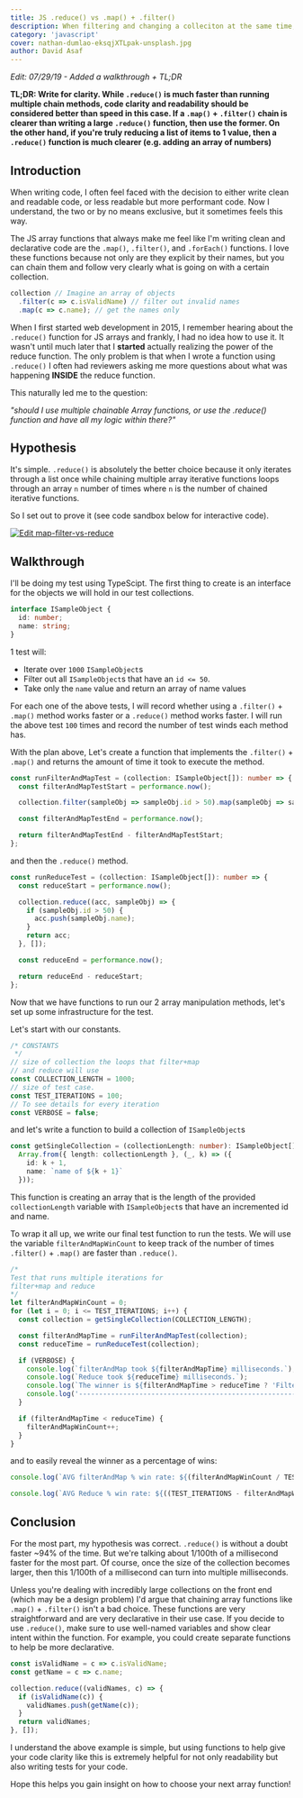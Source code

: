 ```yaml
---
title: JS .reduce() vs .map() + .filter()
description: When filtering and changing a colleciton at the same time, is chaining filter() + map() faster than using reduce()? This post goes into detail on how reduce is the efficient choice.
category: 'javascript'
cover: nathan-dumlao-eksqjXTLpak-unsplash.jpg
author: David Asaf
---
```


_Edit: 07/29/19 - Added a walkthrough + TL;DR_

**TL;DR: Write for clarity. While `.reduce()` is much faster than running multiple chain methods, code clarity and readability should be considered better than speed in this case. If a `.map()` + `.filter()` chain is clearer than writing a large `.reduce()` function, then use the former. On the other hand, if you're truly reducing a list of items to 1 value, then a `.reduce()` function is much clearer (e.g. adding an array of numbers)**

## Introduction

When writing code, I often feel faced with the decision to either write clean and readable code, or less readable but more performant code. Now I understand, the two or by no means exclusive, but it sometimes feels this way.

The JS array functions that always make me feel like I'm writing clean and declarative code are the `.map()`, `.filter()`, and `.forEach()` functions. I love these functions because not only are they explicit by their names, but you can chain them and follow very clearly what is going on with a certain collection.

```javascript
collection // Imagine an array of objects
  .filter(c => c.isValidName) // filter out invalid names
  .map(c => c.name); // get the names only
```

When I first started web development in 2015, I remember hearing about the `.reduce()` function for JS arrays and frankly, I had no idea how to use it. It wasn't until much later that I **started** actually realizing the power of the reduce function. The only problem is that when I wrote a function using `.reduce()` I often had reviewers asking me more questions about what was happening <strong>INSIDE</strong> the reduce function.

This naturally led me to the question:

_"should I use multiple chainable Array functions, or use the .reduce() function and have all my logic within there?"_

## Hypothesis

It's simple. `.reduce()` is absolutely the better choice because it only iterates through a list once while chaining multiple array iterative functions loops through an array `n` number of times where `n` is the number of chained iterative functions.

So I set out to prove it (see code sandbox below for interactive code).

[![Edit map-filter-vs-reduce](https://codesandbox.io/static/img/play-codesandbox.svg)](https://codesandbox.io/s/map-filter-vs-reduce-fm3x9?fontsize=14)

## Walkthrough

I'll be doing my test using TypeScipt. The first thing to create is an interface for the objects we will hold in our test collections.

```typescript
interface ISampleObject {
  id: number;
  name: string;
}
```

1 test will:

- Iterate over `1000` `ISampleObject`s
- Filter out all `ISampleObject`s that have an `id <= 50`.
- Take only the `name` value and return an array of name values

For each one of the above tests, I will record whether using a `.filter()` + `.map()` method works faster or a `.reduce()` method works faster. I will run the above test `100` times and record the number of test winds each method has.

With the plan above, Let's create a function that implements the `.filter()` + `.map()` and returns the amount of time it took to execute the method.

```typescript
const runFilterAndMapTest = (collection: ISampleObject[]): number => {
  const filterAndMapTestStart = performance.now();

  collection.filter(sampleObj => sampleObj.id > 50).map(sampleObj => sampleObj.name);

  const filterAndMapTestEnd = performance.now();

  return filterAndMapTestEnd - filterAndMapTestStart;
};
```

and then the `.reduce()` method.

```typescript
const runReduceTest = (collection: ISampleObject[]): number => {
  const reduceStart = performance.now();

  collection.reduce((acc, sampleObj) => {
    if (sampleObj.id > 50) {
      acc.push(sampleObj.name);
    }
    return acc;
  }, []);

  const reduceEnd = performance.now();

  return reduceEnd - reduceStart;
};
```

Now that we have functions to run our 2 array manipulation methods, let's set up some infrastructure for the test.

Let's start with our constants.

```typescript
/* CONSTANTS
 */
// size of collection the loops that filter+map
// and reduce will use
const COLLECTION_LENGTH = 1000;
// size of test case.
const TEST_ITERATIONS = 100;
// To see details for every iteration
const VERBOSE = false;
```

and let's write a function to build a collection of `ISampleObject`s

```typescript
const getSingleCollection = (collectionLength: number): ISampleObject[] =>
  Array.from({ length: collectionLength }, (_, k) => ({
    id: k + 1,
    name: `name of ${k + 1}`
  }));
```

This function is creating an array that is the length of the provided `collectionLength` variable with `ISampleObject`s that have an incremented id and name.

To wrap it all up, we write our final test function to run the tests. We will use the variable `filterAndMapWinCount` to keep track of the number of times `.filter()` + `.map()` are faster than `.reduce()`.

```typescript
/*
Test that runs multiple iterations for
filter+map and reduce
*/
let filterAndMapWinCount = 0;
for (let i = 0; i <= TEST_ITERATIONS; i++) {
  const collection = getSingleCollection(COLLECTION_LENGTH);

  const filterAndMapTime = runFilterAndMapTest(collection);
  const reduceTime = runReduceTest(collection);

  if (VERBOSE) {
    console.log(`filterAndMap took ${filterAndMapTime} milliseconds.`);
    console.log(`Reduce took ${reduceTime} milliseconds.`);
    console.log(`The winner is ${filterAndMapTime > reduceTime ? 'FilterAndMap' : 'Reduce'}!`);
    console.log('---------------------------------------------------------');
  }

  if (filterAndMapTime < reduceTime) {
    filterAndMapWinCount++;
  }
}
```

and to easily reveal the winner as a percentage of wins:

```typescript
console.log(`AVG filterAndMap % win rate: ${(filterAndMapWinCount / TEST_ITERATIONS) * 100}`);

console.log(`AVG Reduce % win rate: ${((TEST_ITERATIONS - filterAndMapWinCount) / TEST_ITERATIONS) * 100}`);
```

## Conclusion

For the most part, my hypothesis was correct. `.reduce()` is without a doubt faster ~94% of the time. But we're talking about 1/100th of a millisecond faster for the most part. Of course, once the size of the collection becomes larger, then this 1/100th of a millisecond can turn into multiple milliseconds.

Unless you're dealing with incredibly large collections on the front end (which may be a design problem) I'd argue that chaining array functions like `.map()` + `.filter()` isn't a bad choice. These functions are very straightforward and are very declarative in their use case. If you decide to use `.reduce()`, make sure to use well-named variables and show clear intent within the function. For example, you could create separate functions to help be more declarative.

```javascript
const isValidName = c => c.isValidName;
const getName = c => c.name;

collection.reduce((validNames, c) => {
  if (isValidName(c)) {
    validNames.push(getName(c));
  }
  return validNames;
}, []);
```

I understand the above example is simple, but using functions to help give your code clarity like this is extremely helpful for not only readability but also writing tests for your code.

Hope this helps you gain insight on how to choose your next array function!
